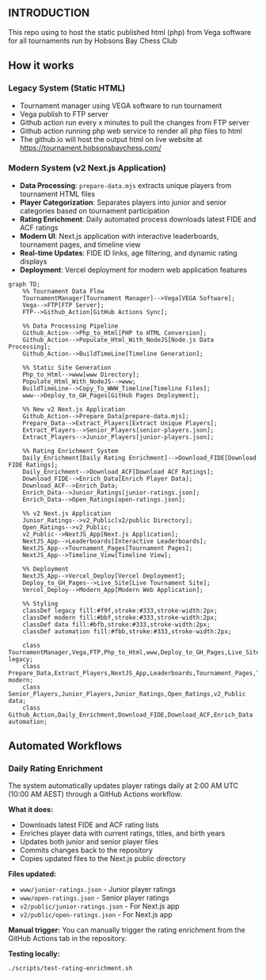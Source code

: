 ## INTRODUCTION

This repo using to host the static published html (php) from Vega software for all tournaments run by Hobsons Bay Chess Club

## How it works

### Legacy System (Static HTML)
- Tournament manager using VEGA software to run tournament
- Vega publish to FTP server
- Github action run every x minutes to pull the changes from FTP server
- Github action running php web service to render all php files to html
- The github.io will host the output html on live website at https://tournament.hobsonsbaychess.com/

### Modern System (v2 Next.js Application)
- **Data Processing**: `prepare-data.mjs` extracts unique players from tournament HTML files
- **Player Categorization**: Separates players into junior and senior categories based on tournament participation
- **Rating Enrichment**: Daily automated process downloads latest FIDE and ACF ratings
- **Modern UI**: Next.js application with interactive leaderboards, tournament pages, and timeline view
- **Real-time Updates**: FIDE ID links, age filtering, and dynamic rating displays
- **Deployment**: Vercel deployment for modern web application features

```mermaid
graph TD;
    %% Tournament Data Flow
    TournamentManager[Tournament Manager]-->Vega[VEGA Software];
    Vega-->FTP[FTP Server];
    FTP-->Github_Action[GitHub Actions Sync];
    
    %% Data Processing Pipeline
    Github_Action-->Php_to_Html[PHP to HTML Conversion];
    Github_Action-->Populate_Html_With_NodeJS[Node.js Data Processing];
    Github_Action-->BuildTimeLine[Timeline Generation];
    
    %% Static Site Generation
    Php_to_Html-->www[www Directory];
    Populate_Html_With_NodeJS-->www;
    BuildTimeLine-->Copy_To_WWW_Timeline[Timeline Files];
    www-->Deploy_to_GH_Pages[GitHub Pages Deployment];
    
    %% New v2 Next.js Application
    Github_Action-->Prepare_Data[prepare-data.mjs];
    Prepare_Data-->Extract_Players[Extract Unique Players];
    Extract_Players-->Senior_Players[senior-players.json];
    Extract_Players-->Junior_Players[junior-players.json];
    
    %% Rating Enrichment System
    Daily_Enrichment[Daily Rating Enrichment]-->Download_FIDE[Download FIDE Ratings];
    Daily_Enrichment-->Download_ACF[Download ACF Ratings];
    Download_FIDE-->Enrich_Data[Enrich Player Data];
    Download_ACF-->Enrich_Data;
    Enrich_Data-->Junior_Ratings[junior-ratings.json];
    Enrich_Data-->Open_Ratings[open-ratings.json];
    
    %% v2 Next.js Application
    Junior_Ratings-->v2_Public[v2/public Directory];
    Open_Ratings-->v2_Public;
    v2_Public-->NextJS_App[Next.js Application];
    NextJS_App-->Leaderboards[Interactive Leaderboards];
    NextJS_App-->Tournament_Pages[Tournament Pages];
    NextJS_App-->Timeline_View[Timeline View];
    
    %% Deployment
    NextJS_App-->Vercel_Deploy[Vercel Deployment];
    Deploy_to_GH_Pages-->Live_Site[Live Tournament Site];
    Vercel_Deploy-->Modern_App[Modern Web Application];
    
    %% Styling
    classDef legacy fill:#f9f,stroke:#333,stroke-width:2px;
    classDef modern fill:#bbf,stroke:#333,stroke-width:2px;
    classDef data fill:#bfb,stroke:#333,stroke-width:2px;
    classDef automation fill:#fbb,stroke:#333,stroke-width:2px;
    
    class TournamentManager,Vega,FTP,Php_to_Html,www,Deploy_to_GH_Pages,Live_Site legacy;
    class Prepare_Data,Extract_Players,NextJS_App,Leaderboards,Tournament_Pages,Timeline_View,Vercel_Deploy,Modern_App modern;
    class Senior_Players,Junior_Players,Junior_Ratings,Open_Ratings,v2_Public data;
    class Github_Action,Daily_Enrichment,Download_FIDE,Download_ACF,Enrich_Data automation;
```

## Automated Workflows

### Daily Rating Enrichment
The system automatically updates player ratings daily at 2:00 AM UTC (10:00 AM AEST) through a GitHub Actions workflow.

**What it does:**
- Downloads latest FIDE and ACF rating lists
- Enriches player data with current ratings, titles, and birth years
- Updates both junior and senior player files
- Commits changes back to the repository
- Copies updated files to the Next.js public directory

**Files updated:**
- `www/junior-ratings.json` - Junior player ratings
- `www/open-ratings.json` - Senior player ratings
- `v2/public/junior-ratings.json` - For Next.js app
- `v2/public/open-ratings.json` - For Next.js app

**Manual trigger:**
You can manually trigger the rating enrichment from the GitHub Actions tab in the repository.

**Testing locally:**
```bash
./scripts/test-rating-enrichment.sh
```
